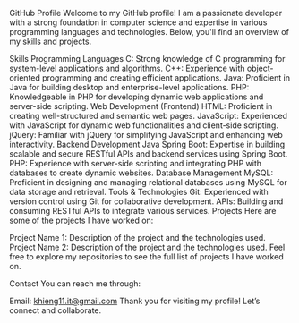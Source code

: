 GitHub Profile
Welcome to my GitHub profile! I am a passionate developer with a strong foundation in computer science and expertise in various programming languages and technologies. Below, you'll find an overview of my skills and projects.

Skills
Programming Languages
C: Strong knowledge of C programming for system-level applications and algorithms.
C++: Experience with object-oriented programming and creating efficient applications.
Java: Proficient in Java for building desktop and enterprise-level applications.
PHP: Knowledgeable in PHP for developing dynamic web applications and server-side scripting.
Web Development (Frontend)
HTML: Proficient in creating well-structured and semantic web pages.
JavaScript: Experienced with JavaScript for dynamic web functionalities and client-side scripting.
jQuery: Familiar with jQuery for simplifying JavaScript and enhancing web interactivity.
Backend Development
Java Spring Boot: Expertise in building scalable and secure RESTful APIs and backend services using Spring Boot.
PHP: Experience with server-side scripting and integrating PHP with databases to create dynamic websites.
Database Management
MySQL: Proficient in designing and managing relational databases using MySQL for data storage and retrieval.
Tools & Technologies
Git: Experienced with version control using Git for collaborative development.
APIs: Building and consuming RESTful APIs to integrate various services.
Projects
Here are some of the projects I have worked on:

Project Name 1: Description of the project and the technologies used.
Project Name 2: Description of the project and the technologies used.
Feel free to explore my repositories to see the full list of projects I have worked on.

Contact
You can reach me through:

Email: khieng11.it@gmail.com
Thank you for visiting my profile! Let’s connect and collaborate.

